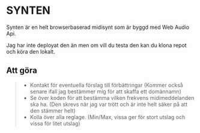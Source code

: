 # SYNTEN

Synten är en helt browserbaserad midisynt som är byggd med Web Audio Api. 

Jag har inte deployat den än men om vill du testa den kan du klona repot och köra den lokalt.

## Att göra
> - Kontakt för eventuella förslag till förbättringar (Kommer också senare ifall jag bestämmer mig för att skaffa ett domännamn)
> - Se över koden för att bestämma vilken frekvens midimeddelanden ska ha. (Den skrevs när jag var trött och är inte helt säker på att den stämmer helt)
> - Kolla över alla reglage. (Min/Max, vissa ger för stort utslag och vissa för litet utslag)
